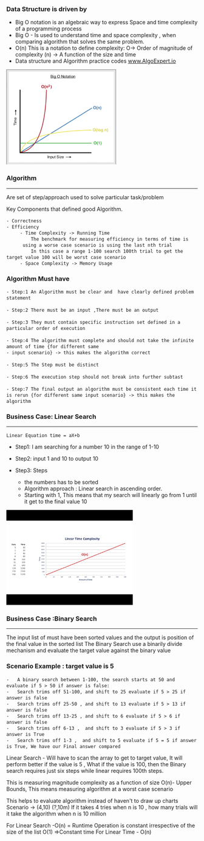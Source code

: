 
### Data Structure is driven by
   -  Big O notation is an algebraic way to express Space and time complexity of a programming process
   -  Big O - Is used to understand time and space complexity , when comparing algorithm that solves the same problem.
   -  O(n) This is a notation to define complexity: O-> Order of magnitude of complexity  (n) -> A function of the size and time
   -  Data structure and Algorithm  practice codes www.AlgoExpert.io
<img height="250" src="https://github.com/erosons/DSA/blob/main/images/1636528337192.png" />
  
  
### Algorithm 
---------------
Are set of step/approach used to solve particular task/problem

  Key Components that defined good Algorithm.

    - Correctness
    - Efficiency
         - Time Complexity -> Running Time
             The benchmark for measuring efficiency in terms of time is 
	      using a worse case scenario is using the last nth trial 
             In this case a range 1-100 search 100th trial to get the target value 100 will be worst case scenario
         - Space Complexity -> Memory Usage

### Algorithm Must have

	- Step:1 An Algorithm must be clear and  have clearly defined problem statement
	
	- Step:2 There must be an input ,There must be an output 
	
	- Step:3 They must contain specific instruction set defined in a particular order of execution
	
	- Step:4 The algorithm must complete and should not take the infinite amount of time {for different same 
	- input scenario} -> this makes the algorithm correct
	
	- Step:5 The Step must be distinct
	
	- Step:6 The execution step should not break into further subtast
	
	- Step:7 The final output an algorithm must be consistent each time it is rerun {for different same input scenario} -> this makes the algorithm 
	
	
### Business Case: Linear Search  
----------------------------------
	Linear Equation time = aX+b 

   - Step1: I am searching for a number 10 in the range of 1-10 

   - Step2: input 1 and 10  to output 10

   - Step3: Steps
      - the numbers has to be sorted
      - Algorithm approach : Linear search in ascending order.
      - Starting with 1, This means that my search will linearly go from 1 until it  get  to the final value 10
     
   <img  height="250" src="https://github.com/erosons/DSA/blob/main/images/hqdefault.jpg" />

	

### Business Case :Binary Search
----------------------------------

The input list of must have been sorted values and the output is position of the final value in the sorted list 
The Binary Search use a binarily divide mechanism and evaluate the target value against the binary value

 ### Scenario Example : target value is 5
	-   A binary search between 1-100, the search starts at 50 and evaluate if 5 > 50 if answer is false:
	-   Search trims off 51-100, and shift to 25 evaluate if 5 > 25 if answer is false
	-   Search trims off 25-50 , and shift to 13 evaluate if 5 > 13 if answer is false
	-   Search trims off 13-25 , and shift to 6 evaluate if 5 > 6 if answer is false
	-   Search trims off 6-13 ,  and shift to 3 evaluate if 5 > 3 if answer is True
	-   Search trims off 1-3 ,  and shift to 5 evaluate if 5 = 5 if answer is True, We have our Final answer compared 

Linear Search - Will have to scan the array to get to target value, It will perform better if the value is 5 , What if the value is
                100, then the Binary search requires just six steps while linear requires 100th steps.


This is measuring magnitude complexity as a function of size O(n)- Upper Bounds, This means measuring algorithm at a worst case scenario

This helps to evaluate algorithm instead of haven't to draw up charts 
Scenario -> (4,10)  (?,10m) If it takes 4 tries when n is 10 , how many trials will it take the algorithm when n is 10 million

For Linear Search -O(n) = Runtime Operation is constant irrespective of the size of the list O(1) =>Constant time
For  Linear Time - O(n)



  
 
    
